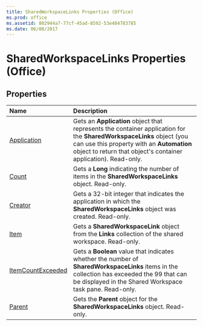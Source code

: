```yaml
---
title: SharedWorkspaceLinks Properties (Office)
ms.prod: office
ms.assetid: 802944a7-77cf-45ad-8592-53e484783785
ms.date: 06/08/2017
---
```



# SharedWorkspaceLinks Properties (Office)

## Properties



|**Name**|**Description**|
|:-----|:-----|
|[Application](sharedworkspacelinks-application-property-office.md)|Gets an  **Application** object that represents the container application for the **SharedWorkspaceLinks** object (you can use this property with an **Automation** object to return that object's container application). Read-only.|
|[Count](sharedworkspacelinks-count-property-office.md)|Gets a  **Long** indicating the number of items in the **SharedWorkspaceLinks** object. Read-only.|
|[Creator](sharedworkspacelinks-creator-property-office.md)|Gets a 32-bit integer that indicates the application in which the  **SharedWorkspaceLinks** object was created. Read-only.|
|[Item](sharedworkspacelinks-item-property-office.md)|Gets a  **SharedWorkspaceLink** object from the **Links** collection of the shared workspace. Read-only.|
|[ItemCountExceeded](sharedworkspacelinks-itemcountexceeded-property-office.md)|Gets a  **Boolean** value that indicates whether the number of **SharedWorkspaceLinks** items in the collection has exceeded the 99 that can be displayed in the Shared Workspace task pane. Read-only.|
|[Parent](sharedworkspacelinks-parent-property-office.md)|Gets the  **Parent** object for the **SharedWorkspaceLinks** object. Read-only.|


